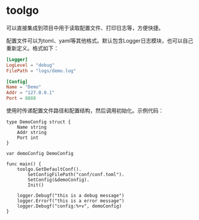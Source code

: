 # toolgo

可以直接集成到项目中用于读取配置文件、打印日志等，方便快捷。

配置文件可以为toml、yaml等其他格式。默认包含Logger日志模块，也可以自己重新定义。格式如下：

```toml
[Logger]
LogLevel = "debug"
FilePath = "logs/demo.log"

[Config]
Name = "Demo"
Addr = "127.0.0.1"
Port = 8888
```

使用时传递配置文件路径和配置结构，然后调用初始化。示例代码：

```golang
type DemoConfig struct {
	Name string
	Addr string
	Port int
}

var demoConfig DemoConfig

func main() {
	toolgo.GetDefaultConf().
		SetConfigFilePath("conf/conf.toml").
		SetConfig(&demoConfig).
		Init()

	logger.Debugf("this is a debug message")
	logger.Errorf("this is a error message")
	logger.Debugf("config:%+v", demoConfig)
}
```

